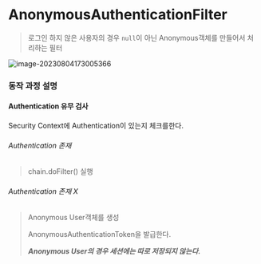 # AnonymousAuthenticationFilter

> 로그인 하지 않은 사용자의 경우 `null`이 아닌 Anonymous객체를 만들어서 처리하는 필터



![image-20230804173005366](https://github.com/BeomSeogKim/TIL/blob/main/spring/images/security/AnonymousAuthenticationFilter.png)



### 동작 과정 설명 

#### Authentication 유무 검사

Security Context에 Authentication이 있는지 체크를한다. 

###### Authentication 존재 

> chain.doFilter() 실행 

###### Authentication 존재 X

> Anonymous User객체를 생성
>
> AnonymousAuthenticationToken을 발급한다. 
>
> ***Anonymous User의 경우 세션에는 따로 저장되지 않는다.***

